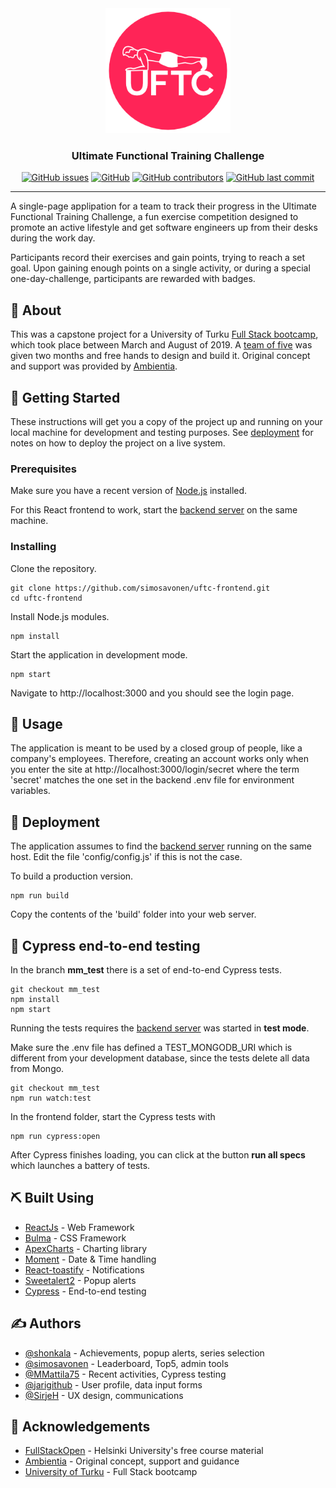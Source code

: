 <div align="center">
<a href="" rel="noopener"><img width=200px height=200px src="./src/logos/plank_over_red_circle.png" alt="UFTC project logo"></a>
</div>

<div align="center"><h3>Ultimate Functional Training Challenge</h3></div>

<div align="center">
 <a href="https://github.com/simosavonen/uftc-frontend/issues" rel="noopener">
 <img alt="GitHub issues" src="https://img.shields.io/github/issues/simosavonen/uftc-frontend"></a>
 <a href="https://github.com/simosavonen/uftc-frontend/blob/master/LICENSE" rel="noopener">
 <img alt="GitHub" src="https://img.shields.io/github/license/simosavonen/uftc-frontend"></a>
 <a href="https://github.com/simosavonen/uftc-frontend/graphs/contributors" rel="noopener"><img alt="GitHub contributors" src="https://img.shields.io/github/contributors/simosavonen/uftc-frontend"></a>
 <a href="https://github.com/simosavonen/uftc-frontend/commits/master" rel="noopener"><img alt="GitHub last commit" src="https://img.shields.io/github/last-commit/simosavonen/uftc-frontend"></a>
</div>

---

<p>
 A single-page applipation for a team to track their progress in the Ultimate Functional Training Challenge, a fun exercise competition designed to promote an active lifestyle and get software engineers up from their desks during the work day.
 </p>

<p>
Participants record their exercises and gain points, trying to reach a set goal. Upon gaining enough points on a single activity, or during a special one-day-challenge, participants are rewarded with badges.
</p>

## 🧐 About <a name = "about"></a>

<p>
This was a capstone project for a University of Turku <a href="https://tech.utu.fi/fi/full-stack/" rel="noopener">Full Stack bootcamp</a>, which took place between March and August of 2019. A <a href="https://github.com/simosavonen/uftc-frontend/graphs/contributors" rel="noopener">team of five</a> was given two months and free hands to design and build it. Original concept and support was provided by <a href="https://www.ambientia.fi/">Ambientia</a>.
</p>

## 🏁 Getting Started <a name = "getting_started"></a>

These instructions will get you a copy of the project up and running on your local machine for development and testing purposes. See [deployment](#deployment) for notes on how to deploy the project on a live system.

### Prerequisites

Make sure you have a recent version of <a href="https://nodejs.org/en/" rel="noopener">Node.js</a> installed.

For this React frontend to work, start the <a href="https://github.com/simosavonen/uftc-backend" rel="noopener">backend server</a> on the same machine.

### Installing

Clone the repository.

```
git clone https://github.com/simosavonen/uftc-frontend.git
cd uftc-frontend
```

Install Node.js modules.

```
npm install
```

Start the application in development mode.

```
npm start
```

Navigate to http://localhost:3000 and you should see the login page.

## 🎈 Usage <a name="usage"></a>

The application is meant to be used by a closed group of people, like a company's employees. Therefore, creating an account works only when you enter the site at http://localhost:3000/login/secret where the term 'secret' matches the one set in the backend .env file for environment variables.

## 🚀 Deployment <a name = "deployment"></a>

The application assumes to find the <a href="https://github.com/simosavonen/uftc-backend" rel="noopener">backend server</a> running on the same host. Edit the file 'config/config.js' if this is not the case.

To build a production version.

```
npm run build
```

Copy the contents of the 'build' folder into your web server.

## 🍭 Cypress end-to-end testing

In the branch **mm_test** there is a set of end-to-end Cypress tests.

```
git checkout mm_test
npm install
npm start
```

Running the tests requires the <a href="https://github.com/simosavonen/uftc-backend" rel="noopener">backend server</a> was started in **test mode**.

Make sure the .env file has defined a TEST_MONGODB_URI which is different from your development database, since the tests delete all data from Mongo.

```
git checkout mm_test
npm run watch:test
```

In the frontend folder, start the Cypress tests with

```
npm run cypress:open
```

After Cypress finishes loading, you can click at the button **run all specs** which launches a battery of tests.

## ⛏️ Built Using <a name = "built_using"></a>

- [ReactJs](https://reactjs.org/) - Web Framework
- [Bulma](https://bulma.io/) - CSS Framework
- [ApexCharts](https://apexcharts.com/) - Charting library
- [Moment](https://momentjs.com/) - Date & Time handling
- [React-toastify](https://fkhadra.github.io/react-toastify/) - Notifications
- [Sweetalert2](https://sweetalert2.github.io/) - Popup alerts
- [Cypress](https://www.cypress.io/) - End-to-end testing

## ✍️ Authors <a name = "authors"></a>

- [@shonkala](https://github.com/shonkala) - Achievements, popup alerts, series selection
- [@simosavonen](https://github.com/simosavonen) - Leaderboard, Top5, admin tools
- [@MMattila75](https://github.com/MMattila75) - Recent activities, Cypress testing
- [@jarigithub](https://github.com/jarigithub) - User profile, data input forms
- [@SirjeH](https://github.com/SirjeH) - UX design, communications

## 🎉 Acknowledgements <a name = "acknowledgement"></a>

- [FullStackOpen](https://fullstackopen.com/) - Helsinki University's free course material
- [Ambientia](https://www.ambientia.fi/) - Original concept, support and guidance
- [University of Turku](https://tech.utu.fi/fi/full-stack/) - Full Stack bootcamp
